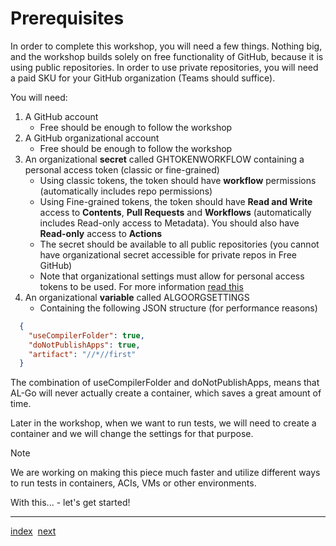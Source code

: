 # Prerequisites

In order to complete this workshop, you will need a few things. Nothing big, and the workshop builds solely on free functionality of GitHub, because it is using public repositories. In order to use private repositories, you will need a paid SKU for your GitHub organization (Teams should suffice).

You will need:

1. A GitHub account
   - Free should be enough to follow the workshop
1. A GitHub organizational account
   - Free should be enough to follow the workshop
1. An organizational **secret** called GHTOKENWORKFLOW containing a personal access token (classic or fine-grained)
   - Using classic tokens, the token should have **workflow** permissions (automatically includes repo permissions)
   - Using Fine-grained tokens, the token should have **Read and Write** access to **Contents**, **Pull Requests** and **Workflows** (automatically includes Read-only access to Metadata). You should also have **Read-only** access to **Actions**
   - The secret should be available to all public repositories (you cannot have organizational secret accessible for private repos in Free GitHub)
   - Note that organizational settings must allow for personal access tokens to be used. For more information [read this](https://github.com/microsoft/AL-Go/blob/main/Scenarios/UpdateAlGoSystemFiles.md)
1. An organizational **variable** called ALGOORGSETTINGS
   - Containing the following JSON structure (for performance reasons)

```json
  {
    "useCompilerFolder": true,
    "doNotPublishApps": true,
    "artifact": "//*//first"
  }
```

The combination of useCompilerFolder and doNotPublishApps, means that AL-Go will never actually create a container, which saves a great amount of time.

Later in the workshop, when we want to run tests, we will need to create a container and we will change the settings for that purpose.

> [!NOTE]
> We are working on making this piece much faster and utilize different ways to run tests in containers, ACIs, VMs or other environments.

With this... - let's get started!

______________________________________________________________________

[index](Index.md)  [next](GetStarted.md)
